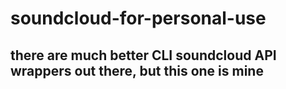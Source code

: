 # soundcloud-for-personal-use

## there are much better CLI soundcloud API wrappers out there, but this one is mine

